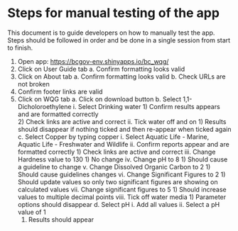 # Steps for manual testing of the app

 This document is to guide developers on how to manually test the app.
 Steps should be followed in order and be done in a single session from start to finish. 

1. Open app: https://bcgov-env.shinyapps.io/bc_wqg/
2. Click on User Guide tab
	a. Confirm formatting looks valid
3. Click on About tab
	a. Confirm formatting looks valid
	b. Check URLs are not broken 
4. Confirm footer links are valid
5. Click on WQG tab
	a. Click on download button
	b. Select 1,1-Dicholoroethylene
		i. Select Drinking water
			1) Confirm results appears and are formatted correctly  
			2) Check links are active and correct 
		ii. Tick water off and on
			1) Results should disappear if nothing ticked and then re-appear when ticked again
	c. Select Copper by typing copper 
		i. Select Aquatic Life - Marine, Aquatic Life - Freshwater and Wildlife
		ii. Confirm reports appear and are formatted correctly
			1) Check links are active and correct
		iii. Change Hardness value to 130
			1) No change
		iv. Change pH to 8
			1) Should cause a guideline to change
		v. Change Dissolved Organic Carbon to 2
			1) Should cause guidelines changes
		vi. Change Significant Figures to 2
			1) Should update values so only two significant figures are showing on calculated values
		vii. Change significant figures to 5
			1) Should increase values to multiple decimal points 
		viii. Tick off water media
			1) Parameter options should disappear 
	d. Select pH
		i. Add all values
		ii. Select a pH value of 1
      1) Results should appear

